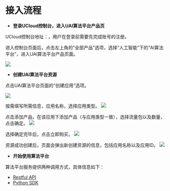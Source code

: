 

# 接入流程

- **登录UCloud控制台，进入UAI算法平台产品页**

 UCloud控制台地址：[]( https://console.ucloud.cn/dashboard)，用户在登录前需要先完成账号的注册。

 进入控制台页面后，点击左上角的“全部产品”选项，选择“人工智能”下的“AI算法平台”，进入UAI算法平台产品页面。

![](/uai-algorithm/images/access/0.png)

- **创建UAI算法平台资源**

 点击UAI算法平台页面的“创建应用”选项。

![](/uai-algorithm/images/access/1.png)

 按需填写所需信息，应用名称，选择应用类型。
![](/uai-algorithm/images/access/2.png)

 点击添加产品，在该应用下添加产品（与应用类型一致），选择流量包以及数量，点击确定。
![](/uai-algorithm/images/access/3.png)

 选择确定完毕后，点击立即购买。
![](/uai-algorithm/images/access/4.png)

 资源成功创建后，页面会弹出新创建资源的信息，包括应用名称以及应用ID。
![](/uai-algorithm/images/access/5.jpg)


- **开始使用算法平台**

 算法平台服务提供两种调用方式，具体信息如下：

 - [Restful API](uai-algorithm/api)
 - [Python SDK](uai-algorithm/pysdk/alg-platform)

 

